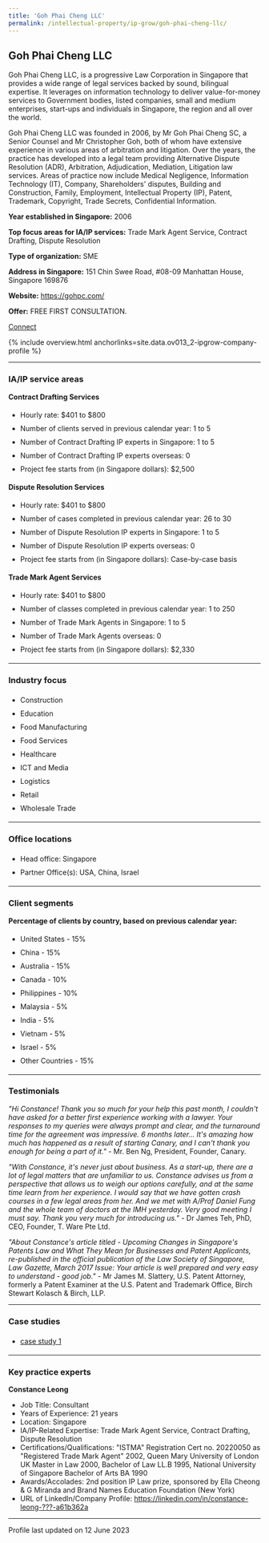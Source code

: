 ```yaml
---
title: 'Goh Phai Cheng LLC'
permalink: /intellectual-property/ip-grow/goh-phai-cheng-llc/
---
```


## Goh Phai Cheng LLC

Goh Phai Cheng LLC, is a progressive Law Corporation in Singapore that provides a wide range of legal services backed by sound, bilingual expertise. It leverages on information technology to deliver value-for-money services to Government bodies, listed companies, small and medium enterprises, start-ups and individuals in Singapore, the region and all over the world.

Goh Phai Cheng LLC was founded in 2006, by Mr Goh Phai Cheng SC, a Senior Counsel and Mr Christopher Goh, both of whom have extensive experience in various areas of arbitration and litigation. Over the years, the practice has developed into a legal team providing Alternative Dispute Resolution (ADR), Arbitration, Adjudication, Mediation, Litigation law services. Areas of practice now include Medical Negligence, Information Technology (IT), Company, Shareholders' disputes, Building and Construction, Family, Employment, Intellectual Property (IP), Patent, Trademark, Copyright, Trade Secrets, Confidential Information.

<b>Year established in Singapore:</b> 2006

<b>Top focus areas for IA/IP services:</b> Trade Mark Agent Service, Contract Drafting, Dispute Resolution

<b>Type of organization:</b> SME

<b>Address in Singapore:</b> 151 Chin Swee Road, #08-09 Manhattan House, Singapore 169876

<b>Website:</b> <a href='https://gohpc.com/'>https://gohpc.com/</a>

<b>Offer:</b> FREE FIRST CONSULTATION.

<a class='btn' href='https://form.gov.sg/6410357afaf4420013a3ef70' target='_blank' rel='noopener'>Connect</a>

{% include overview.html anchorlinks=site.data.ov013_2-ipgrow-company-profile %}

---
<a name='ip-related-service-areas'></a>
### IA/IP service areas

**Contract Drafting Services**

<ul>
<li style='line-height: 27px; margin: 0px 0px !important'>Hourly rate:  $401 to $800</li>
<li style='line-height: 27px; margin: 0px 0px !important'>Number of clients served in previous calendar year: 1 to 5</li>
<li style='line-height: 27px; margin: 0px 0px !important'>Number of Contract Drafting IP experts in Singapore: 1 to 5</li>
<li style='line-height: 27px; margin: 0px 0px !important'>Number of Contract Drafting IP experts overseas: 0</li>
<li style='line-height: 27px; margin: 0px 0px !important'>Project fee starts from (in Singapore dollars): $2,500</li>
</ul>

**Dispute Resolution Services**

<ul>
<li style='line-height: 27px; margin: 0px 0px !important'>Hourly rate:  $401 to $800</li>
<li style='line-height: 27px; margin: 0px 0px !important'>Number of cases completed in previous calendar year: 26 to 30</li>
<li style='line-height: 27px; margin: 0px 0px !important'>Number of Dispute Resolution IP experts in Singapore: 1 to 5</li>
<li style='line-height: 27px; margin: 0px 0px !important'>Number of Dispute Resolution IP experts overseas: 0</li>
<li style='line-height: 27px; margin: 0px 0px !important'>Project fee starts from (in Singapore dollars):  Case-by-case basis </li>
</ul>

**Trade Mark Agent Services**

<ul>
<li style='line-height: 27px; margin: 0px 0px !important'>Hourly rate:  $401 to $800</li>
<li style='line-height: 27px; margin: 0px 0px !important'>Number of classes completed in previous calendar year: 1 to 250</li>
<li style='line-height: 27px; margin: 0px 0px !important'>Number of Trade Mark Agents in Singapore: 1 to 5</li>
<li style='line-height: 27px; margin: 0px 0px !important'>Number of Trade Mark Agents overseas: 0</li>
<li style='line-height: 27px; margin: 0px 0px !important'>Project fee starts from (in Singapore dollars):  $2,330</li>
</ul>

---
<a name='industry-focus'></a>
### Industry focus

<ul><li style='line-height: 27px; margin: 0px 0px !important'> Construction</li><li style='line-height: 27px; margin: 0px 0px !important'>Education</li><li style='line-height: 27px; margin: 0px 0px !important'>Food Manufacturing</li><li style='line-height: 27px; margin: 0px 0px !important'>Food Services</li><li style='line-height: 27px; margin: 0px 0px !important'>Healthcare</li><li style='line-height: 27px; margin: 0px 0px !important'>ICT and Media</li><li style='line-height: 27px; margin: 0px 0px !important'>Logistics</li><li style='line-height: 27px; margin: 0px 0px !important'>Retail</li><li style='line-height: 27px; margin: 0px 0px !important'>Wholesale Trade</li></ul>

---
<a name='office-locations'></a>
### Office locations

<ul><li style='line-height: 27px; margin: 0px 0px !important'> Head office: Singapore</li><li style='line-height: 27px; margin: 0px 0px !important'>Partner Office(s): USA, China, Israel</li></ul>

---
<a name='client-segments'></a>
### Client segments

**Percentage of clients by country, based on previous calendar year:**

<ul><li style='line-height: 27px; margin: 0px 0px !important'> United States - 15%	</li><li style='line-height: 27px; margin: 0px 0px !important'>China - 15%	</li><li style='line-height: 27px; margin: 0px 0px !important'>Australia - 15%	</li><li style='line-height: 27px; margin: 0px 0px !important'>Canada - 10%	</li><li style='line-height: 27px; margin: 0px 0px !important'>Philippines - 10%	</li><li style='line-height: 27px; margin: 0px 0px !important'>Malaysia - 5%	</li><li style='line-height: 27px; margin: 0px 0px !important'>India - 5%	</li><li style='line-height: 27px; margin: 0px 0px !important'>Vietnam - 5%	</li><li style='line-height: 27px; margin: 0px 0px !important'>Israel - 5%	</li><li style='line-height: 27px; margin: 0px 0px !important'>Other Countries - 15%</li></ul>

---
<a name='testimonials'></a>
### Testimonials

*"Hi Constance! Thank you so much for your help this past month, I couldn't have asked for a better first experience working with a lawyer. Your responses to my queries were always prompt and clear, and the turnaround time for the agreement was impressive.   6 months later... It's amazing how much has happened as a result of starting Canary, and I can't thank you enough for being a part of it."* - Mr. Ben Ng, President, Founder, Canary.

*"With Constance, it's never just about business. As a start-up, there are a lot of legal matters that are unfamiliar to us. Constance advises us from a perspective that allows us to weigh our options carefully, and at the same time learn from her experience. I would say that we have gotten crash courses in a few legal areas from her. And we met with A/Prof Daniel Fung and the whole team of doctors at the IMH yesterday. Very good meeting I must say. Thank you very much for introducing us."* - Dr James Teh, PhD, CEO, Founder, T. Ware Pte Ltd.

*"About Constance's article titled - Upcoming Changes in Singapore's Patents Law and What They Mean for Businesses and Patent Applicants, re-published in the official publication of the Law Society of Singapore, Law Gazette, March 2017 Issue:  Your article is well prepared and very easy to understand - good job."* - Mr James M. Slattery, U.S. Patent Attorney, formerly a Patent Examiner at the U.S. Patent and Trademark Office, Birch Stewart Kolasch & Birch, LLP.



---
<a name='case-studies'></a>
### Case studies

<ul><li style='line-height: 27px; margin: 0px 0px !important'> <a href="https://www.lawyerservices.in/Gatekeeper-Inc-Versus-Wang-Wensheng-Trading-As-Hawkeye-Technologies-2011-11-04" target="_blank" rel="noopener">case study 1</a></li></ul>

---
<a name='key-practice-experts'></a>
### Key practice experts

**Constance Leong**

- Job Title: Consultant 
- Years of Experience: 21 years
- Location: Singapore
- IA/IP-Related Expertise: Trade Mark Agent Service, Contract Drafting, Dispute Resolution
- Certifications/Qualifications: "ISTMA" Registration Cert no. 20220050 as "Registered Trade Mark Agent" 2002, Queen Mary University of London UK Master in Law 2000,  Bachelor of Law LL.B 1995, National University of Singapore Bachelor of Arts BA 1990
- Awards/Accolades: 2nd position IP Law prize, sponsored by Ella Cheong & G Miranda and Brand Names Education Foundation (New York) 
- URL of LinkedIn/Company Profile: <a href="https://linkedin.com/in/constance-leong-???-a61b362a" target="_blank" rel="noopener">https://linkedin.com/in/constance-leong-???-a61b362a</a>

---
Profile last updated on 12 June 2023
